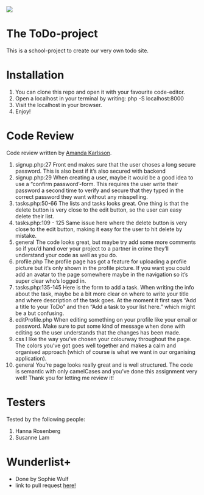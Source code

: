<img src="https://media.giphy.com/media/LdaTvECy4WT8rpFE38/giphy.gif">

# The ToDo-project

This is a school-project to create our very own todo site.

# Installation

1. You can clone this repo and open it with your favourite code-editor.
2. Open a localhost in your terminal by writing: php -S localhost:8000
3. Visit the localhost in your browser.
4. Enjoy!

# Code Review

Code review written by [Amanda Karlsson](https://github.com/username).

1. signup.php:27 Front end makes sure that the user choses a long secure password. This is also best if it’s also secured with backend
2. signup.php:29 When creating a user, maybe it would be a good idea to use a “confirm password’-form. This requires the user write their password a second time to verify and secure that they typed in the correct password they want without any misspelling.
3. tasks.php:50-66 The lists and tasks looks great. One thing is that the delete button is very close to the edit button, so the user can easy delete their list.
4. tasks.php:109 - 125 Same issue here where the delete button is very close to the edit button, making it easy for the user to hit delete by mistake.
5. general The code looks great, but maybe try add some more comments so if you’d hand over your project to a partner in crime they’ll understand your code as well as you do.
6. profile.php The profile page has got a feature for uploading a profile picture but it’s only shown in the profile picture. If you want you could add an avatar to the page somewhere maybe in the navigation so it’s super clear who’s logged in.
7. tasks.php:135-145 Here is the form to add a task. When writing the info about the task, maybe be a bit more clear on where to write your title and where description of the task goes. At the moment it first says “Add a title to your ToDo” and then “Add a task to your list here.” which might be a but confusing.
8. editProfile.php When editing something on your profile like your email or password. Make sure to put some kind of message when done with editing so the user understands that the changes has been made.
9. css I like the way you’ve chosen your colourway throughout the page. The colors you’ve got goes well together and makes a calm and organised approach (which of course is what we want in our organising application).
10. general You’re page looks really great and is well structured. The code is semantic with only camelCases and you’ve done this assignment very well! Thank you for letting me review it!

# Testers

Tested by the following people:

1. Hanna Rosenberg
2. Susanne Lam

# Wunderlist+

-   Done by Sophie Wulf
-   link to pull request [here!](https://github.com/LinneaEriksson/ToDo/pulls?q=is%3Apr+is%3Aclosed)
